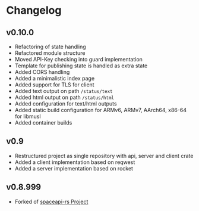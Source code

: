 # Changelog

## v0.10.0

* Refactoring of state handling
* Refactored module structure
* Moved API-Key checking into guard implementation
* Template for publishing state is handled as extra state
* Added CORS handling
* Added a minimalistic index page
* Added support for TLS for client
* Added text output on path `/status/text`
* Added html output on path `/status/html`
* Added configuration for text/html outputs
* Added static build configuration for ARMv6, ARMv7, AArch64, x86-64 for libmusl
* Added container builds

## v0.9

* Restructured project as single repository with api, server and client crate
* Added a client implementation based on reqwest
* Added a server implementation based on rocket

## v0.8.999

* Forked of [spaceapi-rs Project](https://github.com/spaceapi-community/spaceapi-rs/)
